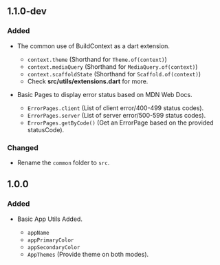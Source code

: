 ## 1.1.0-dev

### Added

- The common use of BuildContext as a dart extension.

  - `context.theme` (Shorthand for `Theme.of(context)`)
  - `context.mediaQuery` (Shorthand for `MediaQuery.of(context)`)
  - `context.scaffoldState` (Shorthand for `Scaffold.of(context)`)
  - Check **src/utils/extensions.dart** for more.

- Basic Pages to display error status based on MDN Web Docs.
  - `ErrorPages.client` (List of client error/400-499 status codes).
  - `ErrorPages.server` (List of server error/500-599 status codes).
  - `ErrorPages.getByCode()` (Get an ErrorPage based on the provided statusCode).

### Changed

- Rename the `common` folder to `src`.

## 1.0.0

### Added

- Basic App Utils Added.

  - `appName`
  - `appPrimaryColor`
  - `appSecondaryColor`
  - `AppThemes` (Provide theme on both modes).
